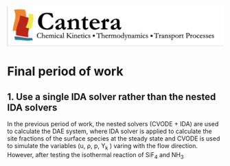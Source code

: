 ![alt text](https://github.com/yuj056/yuj056.github.io/blob/master/_posts/Screen%20Shot%202018-06-12%20at%2010.51.39%20AM.png)
# Final period of work
## 1. Use a single IDA solver rather than the nested IDA solvers
In the previous period of work, the nested solvers (CVODE + IDA) are used to calculate the DAE system, where IDA solver is applied to calculate the site fractions of the surface species at the steady state and CVODE is used to simulate the variables (u, &rho;, p, Y<sub>k</sub> ) varing with the flow direction. However, after testing the isothermal reaction of SiF<sub>4</sub> and NH<sub>3</sub>
